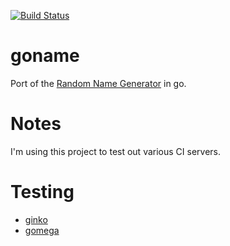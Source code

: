 [![Build Status](https://api.travis-ci.org/folkengine/goname.svg?branch=master)](https://travis-ci.org/folkengine/goname)

# goname
Port of the [Random Name Generator](https://github.com/folkengine/random_name_generator) in go.

# Notes
I'm using this project to test out various CI servers.

# Testing

* [ginko](https://github.com/onsi/ginkgo)
* [gomega](https://github.com/onsi/gomega)